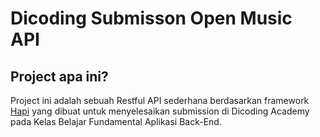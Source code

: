 # Dicoding Submisson Open Music API

## Project apa ini?
Project ini adalah sebuah Restful API sederhana berdasarkan framework [Hapi](https://hapi.dev) yang dibuat untuk menyelesaikan submission di Dicoding Academy pada Kelas Belajar Fundamental Aplikasi Back-End.

